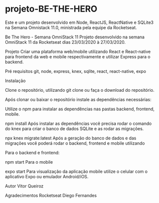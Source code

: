 # projeto-BE-THE-HERO
Este e um projeto desenvolvido em Node, ReactJS, ReactNative e SQLite3 na Semana Omnistack 11.0, ministrada pela equipe da Rocketseat.


Be The Hero - Semana OmniStack 11
Projeto desenvolvido na semana OmniStack 11 da Rocketseat dias 23/03/2020 à 27/03/2020.


Projeto
Criar uma plataforma web/mobile utilizando React e React-native para frontend da web e mobile respectivamente e utilizar Express para o backend.

Pré requisitos
git, node, express, knex, sqlite, react, react-native, expo

Instalação

Clone o repositório, utilizando git clone ou faça o download do repositório.

Após clonar ou baixar o repositório instale as dependências necessárias:

Utilize o npm para instalar as dependências nas pastas backend, frontend, mobile.

npm install
Após instalar as dependências você precisa rodar o comando do knex para criar o banco de dados SQLite e as rodar as migrações.

npx knex migrate:latest
Após a geração do banco de dados e das migrações você poderá rodar o backend, frontend e mobile utilizando

Para o backend e frontend:

npm start
Para o mobile

expo start
Para visualização da aplicação mobile utilize o celular com o aplicativo Expo ou emulador Android/iOS.

Autor
Vitor Queiroz

Agradecimentos
Rocketseat
Diego Fernandes
